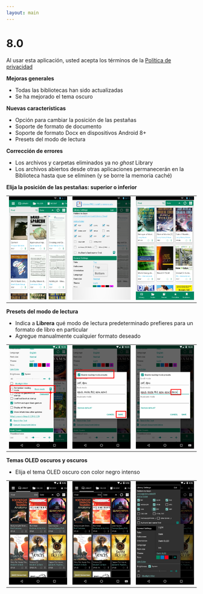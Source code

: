 ```yaml
---
layout: main
---
```


# 8.0

Al usar esta aplicación, usted acepta los términos de la [Política de privacidad](/PrivacyPolicy/es)

**Mejoras generales**

* Todas las bibliotecas han sido actualizadas
* Se ha mejorado el tema oscuro

**Nuevas características**

* Opción para cambiar la posición de las pestañas
* Soporte de formato de documento
* Soporte de formato Docx en dispositivos Android 8+
* Presets del modo de lectura

**Corrección de errores**

* Los archivos y carpetas eliminados ya no _ghost_ Library
* Los archivos abiertos desde otras aplicaciones permanecerán en la Biblioteca hasta que se eliminen (y se borre la memoria caché)

**Elija la posición de las pestañas: superior o inferior**

||||
|-|-|-|
|![](2.png)|![](3.png)|![](1.png)|

**Presets del modo de lectura**

* Indica a **Librera** qué modo de lectura predeterminado prefieres para un formato de libro en particular
* Agregue manualmente cualquier formato deseado

||||
|-|-|-|
|![](4.png)|![](5.png)|![](6.png)|

**Temas OLED oscuros y oscuros**

* Elija el tema OLED oscuro con color negro intenso

||||
|-|-|-|
|![](9.png)|![](8.png)|![](7.png)|

